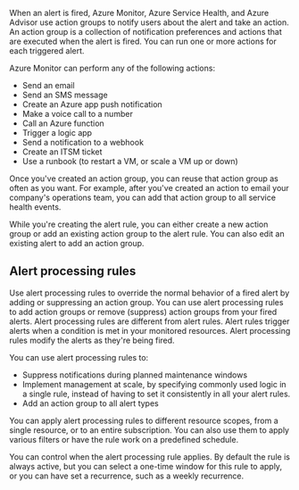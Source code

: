 When an alert is fired, Azure Monitor, Azure Service Health, and Azure Advisor use action groups to notify users about the alert and take an action. An action group is a collection of notification preferences and actions that are executed when the alert is fired. You can run one or more actions for each triggered alert.

Azure Monitor can perform any of the following actions:

- Send an email
- Send an SMS message
- Create an Azure app push notification
- Make a voice call to a number
- Call an Azure function
- Trigger a logic app
- Send a notification to a webhook
- Create an ITSM ticket
- Use a runbook (to restart a VM, or scale a VM up or down)

Once you've created an action group, you can reuse that action group as often as you want. For example, after you've created an action to email your company's operations team, you can add that action group to all service health events.

While you're creating the alert rule, you can either create a new action group or add an existing action group to the alert rule. You can also edit an existing alert to add an action group.

## Alert processing rules

Use alert processing rules to override the normal behavior of a fired alert by adding or suppressing an action group. You can use alert processing rules to add action groups or remove (suppress) action groups from your fired alerts. Alert processing rules are different from alert rules. Alert rules trigger alerts when a condition is met in your monitored resources. Alert processing rules modify the alerts as they're being fired.

You can use alert processing rules to:

- Suppress notifications during planned maintenance windows
- Implement management at scale, by specifying commonly used logic in a single rule, instead of having to set it consistently in all your alert rules.
- Add an action group to all alert types

You can apply alert processing rules to different resource scopes, from a single resource, or to an entire subscription. You can also use them to apply various filters or have the rule work on a predefined schedule.

You can control when the alert processing rule applies. By default the rule is always active, but you can select a one-time window for this rule to apply, or you can have set a recurrence, such as a weekly recurrence.
